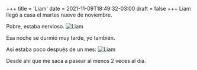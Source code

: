 +++
title = 'Liam'
date = 2021-11-09T18:49:32-03:00
draft = false
+++
Liam llegó a casa el martes nueve de noviembre.

Pobre, estaba nervioso.
![Liam](/img/liam1.png)

Esa noche se durmió muy tarde, yo también.

Así estaba poco después de un mes:
![Liam](/img/liam2.png)

Desde ahí que me saca a pasear al menos 2 veces al día.